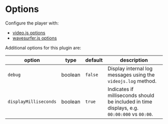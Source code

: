# Options

Configure the player with:

- [video.js options](https://github.com/videojs/video.js/blob/master/docs/guides/options.md)
- [wavesurfer.js options](https://wavesurfer-js.org/docs/options.html)

Additional options for this plugin are:

| option | type | default | description |
| ------ | ---- | ------- | ----------- |
| `debug` | boolean | `false` | Display internal log messages using the `videojs.log` method. |
| `displayMilliseconds` | boolean | `true` | Indicates if milliseconds should be included in time displays, e.g. `00:00:000` vs `00:00`. |
